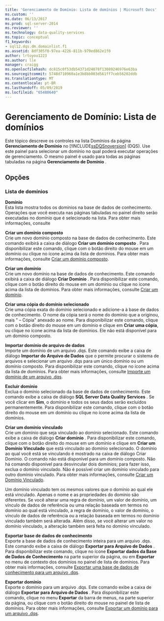 ```yaml
---
title: 'Gerenciamento de Domínio: Lista de domínios | Microsoft Docs'
ms.custom: ''
ms.date: 06/13/2017
ms.prod: sql-server-2014
ms.reviewer: ''
ms.technology: data-quality-services
ms.topic: conceptual
f1_keywords:
- sql12.dqs.dm.domainlist.f1
ms.assetid: 8df305f0-97ea-4226-811b-979ed862e1f0
author: lrtoyou1223
ms.author: lle
manager: craigg
ms.openlocfilehash: dc815c0f53db54371d24078f13089246976e63ba
ms.sourcegitcommit: 5748d710960a1e3b8bb003d561ff7ceb56202ddb
ms.translationtype: MT
ms.contentlocale: pt-BR
ms.lasthandoff: 05/09/2019
ms.locfileid: "65480640"
---
```

# <a name="domain-management-domain-list"></a>Gerenciamento de Domínio: Lista de domínios
  Este tópico descreve os controles na lista Domínios da página **Gerenciamento de Domínio** no [!INCLUDE[ssDQSnoversion](../includes/ssdqsnoversion-md.md)] (DQS). Use este painel para selecionar um domínio no qual poderá executar operações de gerenciamento. O mesmo painel é usado para todas as páginas tabuladas na página **Gerenciamento de Domínio** .  
  
## <a name="options"></a>Opções  
  
### <a name="domains-list"></a>Lista de domínios  
 **Domínio**  
 Esta lista mostra todos os domínios na base de dados de conhecimento. Operações que você executa nas páginas tabuladas no painel direito serão executadas no domínio que é selecionado na lista. Para obter mais informações, consulte  
  
 **Criar um domínio composto**  
 Crie um novo domínio composto na base de dados de conhecimento. Este comando exibirá a caixa de diálogo **Criar um domínio composto** . Para disponibilizar este comando, clique com o botão direito do mouse em um domínio ou clique no ícone acima da lista de domínios. Para obter mais informações, consulte [Criar um domínio composto](../../2014/data-quality-services/create-a-composite-domain.md).  
  
 **Criar um domínio**  
 Crie um novo domínio na base de dados de conhecimento. Este comando exibirá a caixa de diálogo **Criar Domínio** . Para disponibilizar este comando, clique com o botão direito do mouse em um domínio ou clique no ícone acima da lista de domínios. Para obter mais informações, consulte [Criar um domínio](../../2014/data-quality-services/create-a-domain.md).  
  
 **Criar uma cópia do domínio selecionado**  
 Crie uma cópia exata do domínio selecionado e adicione-a à base de dados de conhecimento. O nome da cópia será o nome do domínio que a originou, mais " – Cópia" anexado ao nome. Para disponibilizar este comando, clique com o botão direito do mouse em um domínio e clique em **Criar uma cópia**, ou clique no ícone acima da lista de domínios. Ele não está disponível para um domínio composto.  
  
 **Importar domínio de arquivo de dados**  
 Importe um domínio de um arquivo .dqs. Este comando exibe a caixa de diálogo **Importar do Arquivo de Dados** que o permite procurar o sistema de arquivos e selecionar um arquivo .dqs para um único domínio ou um domínio composto. Para disponibilizar este comando, clique no ícone acima da lista de domínios. Para obter mais informações, consulte [Importe um domínio de um arquivo .dqs](../../2014/data-quality-services/import-a-domain-from-a-dqs-file.md).  
  
 **Excluir domínio**  
 Exclua o domínio selecionado da base de dados de conhecimento. Este comando exibe a caixa de diálogo **SQL Server Data Quality Services** . Se você clicar em **Sim**, o domínio e todos os seus dados serão excluídos permanentemente. Para disponibilizar este comando, clique com o botão direito do mouse em um domínio ou clique no ícone acima da lista de domínios.  
  
 **Criar um domínio vinculado**  
 Crie um domínio que seja vinculado ao domínio selecionado. Este comando exibe a caixa de diálogo **Criar domínio** . Para disponibilizar este comando, clique com o botão direito do mouse em um domínio e clique em **Criar um Domínio Vinculado** que está vinculado ao domínio selecionado. O domínio ao qual você está se vinculando é mostrado na caixa de diálogo Criar Domínio. O comando não está disponível para um domínio composto. Não há comando disponível para desvincular dois domínios; para fazer isso, exclua o domínio vinculado. Não é possível criar um domínio vinculado para outro domínio vinculado. Para obter mais informações, consulte [Criar um Domínio Vinculado](../../2014/data-quality-services/create-a-linked-domain.md).  
  
 Um domínio vinculado tem os mesmos valores que o domínio ao qual ele está vinculado. Apenas o nome e as propriedades do domínio são diferentes. Se você alterar uma regra de domínio, um valor de domínio, um vínculo de dados de referência ou uma relação baseada em termos no domínio ao qual está vinculado, a regra de domínio, o valor de domínio, o vínculo de dados de referência ou a relação baseada em termos no domínio vinculado também será alterada. Além disso, se você alterar um valor no domínio vinculado, a alteração também será feita no domínio vinculado.  
  
 **Exportar base de dados de conhecimento**  
 Exporte a base de dados de conhecimento inteira para um arquivo .dqs. Este comando exibe a caixa de diálogo **Exportar para Arquivo de Dados** . Para disponibilizar este comando, clique no ícone **Exportar dados da Base de Dados de Conhecimento** na parte superior da página, ou em **Exportar** no menu de contexto dos domínios no painel de lista de domínios. Para obter mais informações, consulte [Exportar uma base de dados de conhecimento para um arquivo .dqs](../../2014/data-quality-services/export-a-knowledge-base-to-a-dqs-file.md).  
  
 **Exportar domínio**  
 Exporte o domínio para um arquivo .dqs. Este comando exibe a caixa de diálogo **Exportar para Arquivo de Dados** . Para disponibilizar este comando, clique no menu **Exportar** da barra de menus, na parte superior da página, ou clique com o botão direito do mouse no painel de lista de domínios. Para obter mais informações, consulte [Exportar um domínio para um arquivo .dqs](../../2014/data-quality-services/export-a-domain-to-a-dqs-file.md).  
  
  
